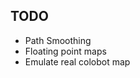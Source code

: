 TODO
----------------------------------
* Path Smoothing
* Floating point maps
* Emulate real colobot map
